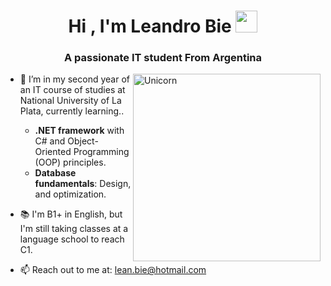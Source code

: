 <h1 align="center">Hi , I'm Leandro Bie <img src="https://media.giphy.com/media/hvRJCLFzcasrR4ia7z/giphy.gif" width="35"></h1>
<h3 align="center">A passionate IT student From Argentina</h3>
<div id="user-content-toc">

<img align="right" width=300px alt="Unicorn" src="https://c.tenor.com/GN73MKBawZYAAAAi/busy-cute.gif" />

- 🌱 I’m in my second year of an IT course of studies at National University of La Plata, currently learning..    
  - **.NET framework** with C# and Object-Oriented Programming (OOP) principles.  
  - **Database fundamentals**: Design, and optimization. 


    
- 📚  I'm B1+ in English, but I'm still taking classes at a language school to reach C1.


- 📫 Reach out to me at: [lean.bie@hotmail.com](mailto:lean.bie@hotmail.com)

